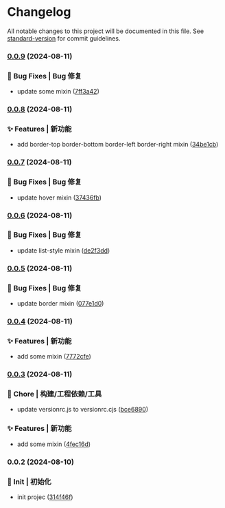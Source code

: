 # Changelog

All notable changes to this project will be documented in this file. See [standard-version](https://github.com/conventional-changelog/standard-version) for commit guidelines.

### [0.0.9](https://github.com/sao-lang/lania-utils-scss/compare/v0.0.8...v0.0.9) (2024-08-11)


### 🐛 Bug Fixes | Bug 修复

* update some mixin ([7ff3a42](https://github.com/sao-lang/lania-utils-scss/commit/7ff3a42d29a371a9e334e1d41a1923b5d4fa3921))

### [0.0.8](https://github.com/sao-lang/lania-utils-scss/compare/v0.0.7...v0.0.8) (2024-08-11)


### ✨ Features | 新功能

* add border-top border-bottom border-left border-right mixin ([34be1cb](https://github.com/sao-lang/lania-utils-scss/commit/34be1cba0c4062c0154e0716512fedeeaa3fb01f))

### [0.0.7](https://github.com/sao-lang/lania-utils-scss/compare/v0.0.6...v0.0.7) (2024-08-11)


### 🐛 Bug Fixes | Bug 修复

* update hover mixin ([37436fb](https://github.com/sao-lang/lania-utils-scss/commit/37436fb7716a12b5ae513fdf3395c7c6e388d5af))

### [0.0.6](https://github.com/sao-lang/lania-utils-scss/compare/v0.0.5...v0.0.6) (2024-08-11)


### 🐛 Bug Fixes | Bug 修复

* update list-style mixin ([de2f3dd](https://github.com/sao-lang/lania-utils-scss/commit/de2f3dde3ef67829c6b30a56acc77b7ef4a42cd9))

### [0.0.5](https://github.com/sao-lang/lania-utils-scss/compare/v0.0.4...v0.0.5) (2024-08-11)


### 🐛 Bug Fixes | Bug 修复

* update border mixin ([077e1d0](https://github.com/sao-lang/lania-utils-scss/commit/077e1d04f15847460c9afc2671d87e4c08a5376d))

### [0.0.4](https://github.com/sao-lang/lania-utils-scss/compare/v0.0.3...v0.0.4) (2024-08-11)


### ✨ Features | 新功能

* add some mixin ([7772cfe](https://github.com/sao-lang/lania-utils-scss/commit/7772cfe7ba321a92ed78d41529f57aaf78e7180a))

### [0.0.3](https://github.com/sao-lang/lania-utils-scss/compare/v0.0.2...v0.0.3) (2024-08-11)


### 🚀 Chore | 构建/工程依赖/工具

* update versionrc.js to versionrc.cjs ([bce6890](https://github.com/sao-lang/lania-utils-scss/commit/bce68908cfb0be0994eee13ad4c8ca2f4bc5397c))


### ✨ Features | 新功能

* add some mixin ([4fec16d](https://github.com/sao-lang/lania-utils-scss/commit/4fec16d8c2b27094bcaa40329090cccbb323ef0c))

### 0.0.2 (2024-08-10)


### 🎉 Init | 初始化

* init projec ([314f46f](https://github.com/sao-lang/lania-utils-scss/commit/314f46fe7d7a586537b9745b9566bbc4000f20cd))
